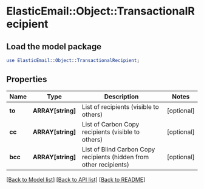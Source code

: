 # ElasticEmail::Object::TransactionalRecipient

## Load the model package
```perl
use ElasticEmail::Object::TransactionalRecipient;
```

## Properties
Name | Type | Description | Notes
------------ | ------------- | ------------- | -------------
**to** | **ARRAY[string]** | List of recipients (visible to others) | [optional] 
**cc** | **ARRAY[string]** | List of Carbon Copy recipients (visible to others) | [optional] 
**bcc** | **ARRAY[string]** | List of Blind Carbon Copy recipients (hidden from other recipients) | [optional] 

[[Back to Model list]](../README.md#documentation-for-models) [[Back to API list]](../README.md#documentation-for-api-endpoints) [[Back to README]](../README.md)


